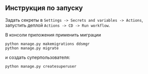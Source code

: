## Инструкция по запуску

Задать секреты в `Settings -> Secrets and variables -> Actions`, запустить деплой `Actions -> CD -> Run workflow`.

В консоли приложения применить миграции
```
python manage.py makemigrations ddsmgr
python manage.py migrate
```
и создать суперпользователя:
```
python manage.py createsuperuser
```